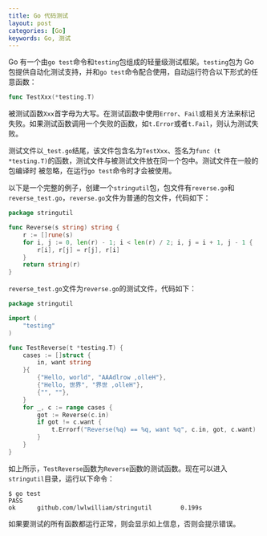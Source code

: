 ```yaml
---
title: Go 代码测试
layout: post
categories: [Go]
keywords: Go, 测试
---
```


Go 有一个由`go test`命令和`testing`包组成的轻量级测试框架。`testing`包为 Go 包提供自动化测试支持，并和`go test`命令配合使用，自动运行符合以下形式的任意函数：

```go
func TestXxx(*testing.T)
```

被测试函数`Xxx`首字母为大写。在测试函数中使用`Error`、`Fail`或相关方法来标记失败。如果测试函数调用一个失败的函数，如`t.Error`或者`t.Fail`，则认为测试失败。

测试文件以`_test.go`结尾，该文件包含名为`TestXxx`、签名为`func (t *testing.T)`的函数，测试文件与被测试文件放在同一个包中。测试文件在一般的包编译时
被忽略，在运行`go test`命令时才会被使用。

以下是一个完整的例子，创建一个`stringutil`包，包文件有`reverse.go`和`reverse_test.go`，`reverse.go`文件为普通的包文件，代码如下：

```go
package stringutil

func Reverse(s string) string {
    r := []rune(s)
    for i, j := 0, len(r) - 1; i < len(r) / 2; i, j = i + 1, j - 1 {
        r[i], r[j] = r[j], r[i]
    }
    return string(r)
}
```

`reverse_test.go`文件为`reverse.go`的测试文件，代码如下：

```go
package stringutil

import (
    "testing"
)

func TestReverse(t *testing.T) {
    cases := []struct {
        in, want string
    }{
        {"Hello, world", "AAAdlrow ,olleH"},
        {"Hello, 世界", "界世 ,olleH"},
        {"", ""},
    }
    for _, c := range cases {
        got := Reverse(c.in)
        if got != c.want {
            t.Errorf("Reverse(%q) == %q, want %q", c.in, got, c.want)
        }
    }
}
```

如上所示，`TestReverse`函数为`Reverse`函数的测试函数。现在可以进入`stringutil`目录，运行以下命令：

```
$ go test
PASS
ok      github.com/lwlwilliam/stringutil        0.199s
```

如果要测试的所有函数都运行正常，则会显示如上信息，否则会提示错误。
